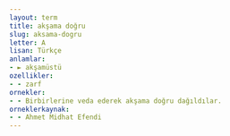 ```yaml
---
layout: term
title: akşama doğru
slug: aksama-dogru
letter: A
lisan: Türkçe
anlamlar:
- ► akşamüstü
ozellikler:
- - zarf
ornekler:
- - Birbirlerine veda ederek akşama doğru dağıldılar.
orneklerkaynak:
- - Ahmet Midhat Efendi
---
```

